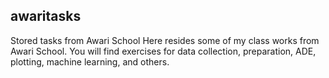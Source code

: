 ## awaritasks
Stored tasks from Awari School
Here resides some of my class works from Awari School. You will find exercises for data collection, preparation, ADE, plotting, machine learning, and others.

